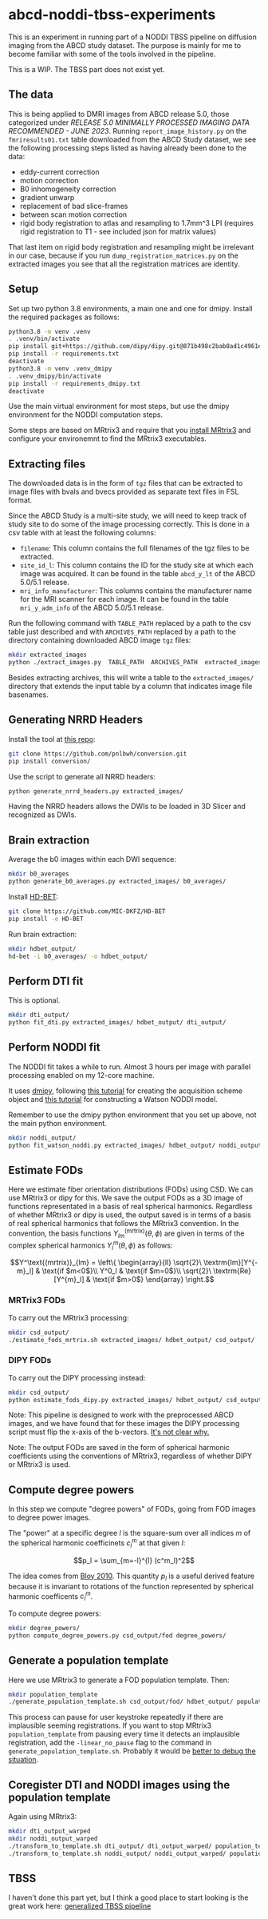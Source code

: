 # abcd-noddi-tbss-experiments

This is an experiment in running part of a NODDI TBSS pipeline on diffusion imaging from the ABCD study dataset.
The purpose is mainly for me to become familiar with some of the tools involved in the pipeline.

This is a WIP. The TBSS part does not exist yet.

## The data

This is being applied to DMRI images from ABCD release 5.0, those categorized under _RELEASE 5.0 MINIMALLY PROCESSED IMAGING DATA RECOMMENDED - JUNE 2023_. Running `report_image_history.py` on the `fmriresults01.txt` table downloaded from the ABCD Study dataset, we see the following processing steps listed as having already been done to the data:

- eddy-current correction
- motion correction
- B0 inhomogeneity correction
- gradient unwarp
- replacement of bad slice-frames
- between scan motion correction
- rigid body registration to atlas and resampling to 1.7mm^3 LPI (requires rigid registration to T1 - see included json for matrix values)

That last item on rigid body registration and resampling might be irrelevant in our case, because if you run `dump_registration_matrices.py` on the extracted images you see that all the registration matrices are identity.

## Setup

Set up two python 3.8 environments, a main one and one for dmipy.
Install the required packages as follows:
```sh
python3.8 -m venv .venv
. .venv/bin/activate
pip install git+https://github.com/dipy/dipy.git@871b498c2bab8ad1c4961e2dbd594063bd877440
pip install -r requirements.txt
deactivate
python3.8 -m venv .venv_dmipy
. .venv_dmipy/bin/activate
pip install -r requirements_dmipy.txt
deactivate
```

Use the main virtual environment for most steps, but use the dmipy environment for the NODDI computation steps.

Some steps are based on MRtrix3 and require that you [install MRtrix3](https://mrtrix.readthedocs.io/en/latest/installation/before_install.html#before-installing) and configure your environemnt to find the MRtrix3 executables.

## Extracting files

The downloaded data is in the form of `tgz` files that can be extracted to image files with bvals and bvecs provided as separate text files in FSL format.

Since the ABCD Study is a multi-site study, we will need to keep track of study site to do some of the image processing correctly. This is done in a csv table with at least the following columns:

- `filename`: This column contains the full filenames of the tgz files to be extracted.
- `site_id_l`: This column contains the ID for the study site at which each image was acquired. It can be found in the table `abcd_y_lt` of the ABCD 5.0/5.1 release.
- `mri_info_manufacturer`: This columns contains the manufacturer name for the MRI scanner for each image. It can be found in the table `mri_y_adm_info` of the ABCD 5.0/5.1 release.

Run the following command with `TABLE_PATH` replaced by a path to the csv table just described and with `ARCHIVES_PATH` replaced by a path to the directory containing downloaded ABCD image `tgz` files:

```sh
mkdir extracted_images
python ./extract_images.py  TABLE_PATH  ARCHIVES_PATH  extracted_images/
```

Besides extracting archives, this will write a table to the `extracted_images/` directory that extends the input table by a column that indicates image file basenames.

## Generating NRRD Headers

Install the tool at [this repo](https://github.com/pnlbwh/conversion):
```sh
git clone https://github.com/pnlbwh/conversion.git
pip install conversion/
```

Use the script to generate all NRRD headers:
```sh
python generate_nrrd_headers.py extracted_images/
```
Having the NRRD headers allows the DWIs to be loaded in 3D Slicer and recognized as DWIs.

## Brain extraction

Average the b0 images within each DWI sequence:
```sh
mkdir b0_averages
python generate_b0_averages.py extracted_images/ b0_averages/
```

Install [HD-BET](https://github.com/MIC-DKFZ/HD-BET):
```sh
git clone https://github.com/MIC-DKFZ/HD-BET
pip install -e HD-BET
```

Run brain extraction:
```sh
mkdir hdbet_output/
hd-bet -i b0_averages/ -o hdbet_output/
```

## Perform DTI fit

This is optional.

```sh
mkdir dti_output/
python fit_dti.py extracted_images/ hdbet_output/ dti_output/
```

## Perform NODDI fit

The NODDI fit takes a while to run. Almost 3 hours per image with parallel processing enabled on my 12-core machine.

It uses [dmipy](https://github.com/AthenaEPI/dmipy), following [this tutorial](https://nbviewer.org/github/AthenaEPI/dmipy/blob/master/examples/tutorial_setting_up_acquisition_scheme.ipynb) for creating the acquisition scheme object and [this tutorial](https://nbviewer.org/github/AthenaEPI/dmipy/blob/master/examples/example_noddi_watson.ipynb) for constructing a Watson NODDI model.

Remember to use the dmipy python environment that you set up above, not the main python environment.

```sh
mkdir noddi_output/
python fit_watson_noddi.py extracted_images/ hdbet_output/ noddi_output/
```

## Estimate FODs

Here we estimate fiber orientation distributions (FODs) using CSD. We can use MRtrix3 or dipy for this. We save the output FODs as a 3D image of functions representated in a basis of real spherical harmonics. Regardless of whether MRtrix3 or dipy is used, the output saved is in terms of a basis of real spherical harmonics that follows the MRtrix3 convention. In the convention, the basis functions $Y^\text{(mrtrix)}_{lm}(\theta,\phi)$ are given in terms of the complex spherical harmonics $Y^m_l(\theta,\phi)$ as follows:
```math
Y^\text{(mrtrix)}_{lm} =
\left\{
\begin{array}{ll}
\sqrt{2}\ \textrm{Im}[Y^{-m}_l] & \text{if $m<0$}\\
Y^0_l & \text{if $m=0$}\\
\sqrt{2}\ \textrm{Re}[Y^{m}_l] & \text{if $m>0$}
\end{array}
\right.
```

### MRTrix3 FODs


To carry out the MRtrix3 processing:

```sh
mkdir csd_output/
./estimate_fods_mrtrix.sh extracted_images/ hdbet_output/ csd_output/
```

### DIPY FODs

To carry out the DIPY processing instead:

```sh
mkdir csd_output/
python estimate_fods_dipy.py extracted_images/ hdbet_output/ csd_output/
```

Note: This pipeline is designed to work with the preprocessed ABCD images, and we have found that for these images the DIPY processing script must flip the x-axis of the b-vectors. [It's not clear why.](https://github.com/brain-microstructure-exploration-tools/abcd-noddi-tbss-experiments/issues/7#issuecomment-1828736081)

Note: The output FODs are saved in the form of spherical harmonic coefficients using the conventions of MRtrix3, regardless of whether DIPY or MRtrix3 is used.

## Compute degree powers

In this step we compute "degree powers" of FODs, going from FOD images to degree power images.

The "power" at a specific degree $l$ is the square-sum over all indices $m$ of the spherical harmonic coefficinets $c^m_l$ at that given $l$:
```math
p_l = \sum_{m=-l}^{l} (c^m_l)^2
```
The idea comes from [Bloy 2010](https://doi.org/10.1109/ISBI.2010.5490161).
This quantity $p_l$ is a useful derived feature because it is invariant to rotations of the function represented by spherical harmonic coefficents $c^m_l$.

To compute degree powers:
```sh
mkdir degree_powers/
python compute_degree_powers.py csd_output/fod degree_powers/
```


## Generate a population template

Here we use MRtrix3 to generate a FOD population template. Then:

```sh
mkdir population_template
./generate_population_template.sh csd_output/fod/ hdbet_output/ population_template/
```

This process can pause for user keystroke repeatedly if there are implausible seeming registrations. If you want to stop MRtrix3 `population_template` from pausing every time it detects an implausible registration, add the `-linear_no_pause` flag to the command in `generate_population_template.sh`. Probably it would be [better to debug the situation](https://community.mrtrix.org/t/population-template-error-on-linear-transformation/4081/2).

## Coregister DTI and NODDI images using the population template

Again using MRtrix3:

```sh
mkdir dti_output_warped
mkdir noddi_output_warped
./transform_to_template.sh dti_output/ dti_output_warped/ population_template_mrtrix/warps/ population_template_mrtrix/template.nii.gz
./transform_to_template.sh noddi_output/ noddi_output_warped/ population_template_mrtrix/warps/ population_template_mrtrix/template.nii.gz
```

## TBSS

I haven't done this part yet, but I think a good place to start looking is the great work here: [generalized TBSS pipeline](https://github.com/pnlbwh/tbss)
